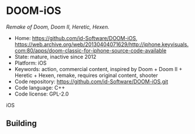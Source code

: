 # DOOM-iOS

_Remake of Doom, Doom II, Heretic, Hexen._

- Home: https://github.com/id-Software/DOOM-iOS, https://web.archive.org/web/20130404071629/http://iphone.keyvisuals.com:80/apps/doom-classic-for-iphone-source-code-available
- State: mature, inactive since 2012
- Platform: iOS
- Keywords: action, commercial content, inspired by Doom + Doom II + Heretic + Hexen, remake, requires original content, shooter
- Code repository: https://github.com/id-Software/DOOM-iOS.git
- Code language: C++
- Code license: GPL-2.0

iOS

## Building
